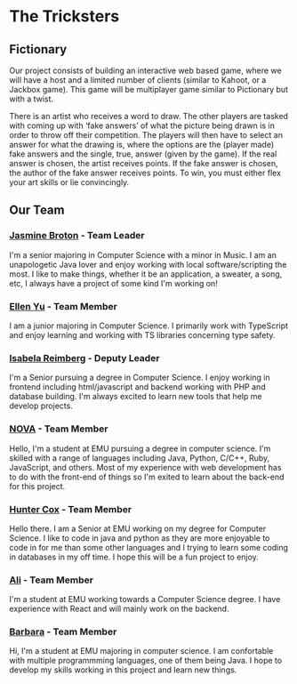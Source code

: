 # The Tricksters

## Fictionary
Our project consists of building an interactive web based game, where we will have a host and a limited number of clients (similar to Kahoot, or a Jackbox game). This game will  be multiplayer game similar to Pictionary but with a twist. 

There is an artist who receives a word to draw. The other players are tasked with coming up with ‘fake answers’ of what the picture being drawn is in order to throw off their competition. The players will then have to select an answer for what the drawing is, where the options are the  (player made) fake answers and the single, true, answer (given by the game). If the real answer is chosen, the artist receives points. If the fake answer is chosen, the author of the fake answer receives points. To win, you must either flex your art skills or lie convincingly.

## Our Team
### [Jasmine Broton](https://github.com/jasminebroton) - Team Leader 
I'm a senior majoring in Computer Science with a minor in Music. I am an unapologetic Java lover and enjoy working with local software/scripting the most. I like to make things, whether it be an application, a sweater, a song, etc, I always have a project of some kind I'm working on! 

### [Ellen Yu](<https://github.com/eyu776>) - Team Member
I am a junior majoring in Computer Science. I primarily work with TypeScript and enjoy learning and working with TS libraries concerning type safety.

### [Isabela Reimberg](https://github.com/BelaReimberg) - Deputy Leader
I'm a Senior pursuing a degree in Computer Science. I enjoy working in frontend including html/javascript and backend working with PHP and database building. I'm always excited to learn new tools that help me develop projects.

### [NOVA](https://github.com/StellarSparks) - Team Member
Hello, I'm a student at EMU pursuing a degree in computer science. I'm skilled with a range of languages including Java, Python, C/C++, Ruby, JavaScript, and others. Most of my experience with web development has to do with the front-end of things so I'm exited to learn about the back-end for this project.

### [Hunter Cox](https://github.com/CreamTW) - Team Member
Hello there. I am a Senior at EMU working on my degree for Computer Science. I like to code in java and python as they are more enjoyable to code in for me than some other languages and I trying to learn some coding in databases in my off time. I hope this will be a fun project to enjoy.

### [Ali](https://github.com/AliAlJabur24) - Team Member
I'm a student at EMU working towards a Computer Science degree. I have experience with React and will mainly work on the backend.

### [Barbara](https://github.com/) - Team Member
Hi, I'm a student at EMU majoring in computer science. I am confortable with multiple programmming languages, one of them being Java. I hope to develop my skills working in this project and learn new things.  


